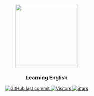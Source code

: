 <p align="center">
    <img width="200" src="https://gitee.com/szj2ys/Pictures/raw/master/logo/parrot.png"/>
</p>

<h3 align="center">
    <p>Learning English</p>
</h3>

<p align="center">
    <a href="https://github.com/szj2ys/english_learning">
        <img src="https://img.shields.io/github/last-commit/szj2ys/english_learning?color=blue" alt="GitHub last commit"/>
    </a>
    <a href="https://github.com/szj2ys/english_learning">
        <img src="https://visitor-badge.glitch.me/badge?page_id=szj2ys.english_learning" alt="Visitors"/>
    </a>
    <a href="https://github.com/szj2ys/english_learning">
        <img src="https://img.shields.io/github/stars/szj2ys/english_learning?style=social" alt="Stars"/>
    </a>
</p>








